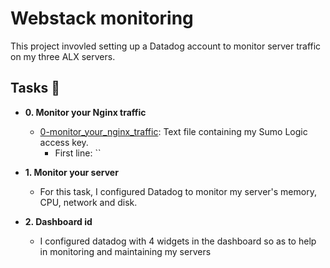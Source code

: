 # Webstack monitoring

This project invovled setting up a Datadog account to monitor server traffic
on my three ALX servers.

## Tasks :page_with_curl:

* **0. Monitor your Nginx traffic**
  * [0-monitor_your_nginx_traffic](./0-monitor_your_nginx_traffic): Text file containing
  my Sumo Logic access key.
    * First line: ``

* **1. Monitor your server**
  * For this task, I configured Datadog to monitor my server's memory, CPU, network
  and disk.

* **2. Dashboard id**
  * I configured datadog with 4 widgets in the dashboard  so as to help in monitoring and maintaining my servers
